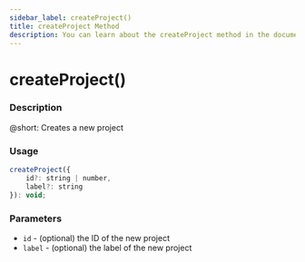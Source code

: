 ```yaml
---
sidebar_label: createProject()
title: createProject Method
description: You can learn about the createProject method in the documentation of the DHTMLX JavaScript To Do List library. Browse developer guides and API reference, try out code examples and live demos, and download a free 30-day evaluation version of DHTMLX To Do List.
---
```


# createProject()

### Description

@short: Creates a new project

### Usage

~~~js
createProject({
    id?: string | number,
    label?: string
}): void;
~~~

### Parameters

- `id` - (optional) the ID of the new project
- `label` - (optional) the label of the new project